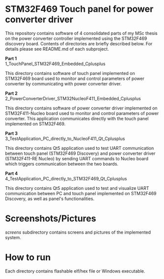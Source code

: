 # STM32F469 Touch panel for power converter driver

This repository contains software of 4 consolidated parts of my MSc thesis on the power converter controller implemented using the STM32F469 discovery board. Contents of directories are briefly described below. For details please see README.md of each subproject.

**Part 1**\
1_TouchPanel_STM32F469_Embedded_Cplusplus

This directory contains software of touch panel implemented on STM32F469 board used to monitor and control parameters of power converter by communicating with power converter driver.

**Part 2**\
2_PowerConverterDriver_STM32NucleoF411_Embedded_Cplusplus

This directory contains software of power converter driver implemented on STM32F411-Nucleo board used to monitor and control parameters of power converter. This application communicates directly with the touch panel implemented on STM32F469.

**Part 3**\
3_TestApplication_PC_directly_to_NucleoF411_Qt_Cplusplus

This directory contains Qt5 application used to test UART communication between touch panel (STM32F469 Discovery) and power converter driver (STM32F411-RE Nucleo) by sending UART commands to Nucleo board which triggers communication between the two boards.

**Part 4**\
4_TestApplication_PC_directly_to_STM32F469_Qt_Cplusplus

This directory contains Qt5 application used to test and visualize UART communication between PC and touch panel implemented on STM32F469 Discovery, as well as panel's functionalities.

# Screenshots/Pictures
*screens* subdirectory contains screens and pictures of the implemented system.

# How to run

Each directory contains flashable elf/hex file or Windows executable.
